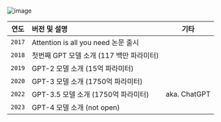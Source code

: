 ![image](https://github.com/khkwon01/AI-LLM/assets/8789421/8993e667-b7a7-478f-a993-229ffa1a8b60)

| 연도 | 버전 및 설명 | 기타 |
|---|:---|---|
| `2017` | Attention is all you need 논문 출시 |   | 
| `2018` | 첫번째 GPT 모델 소개 (117 백만 파라미터) |   | 
| `2019` | GPT-2 모델 소개   (15억 파라미터)   |   | 
| `2020` | GPT-3 모델 소개   (1750억 파라미터) |   | 
| `2022` | GPT-3.5 모델 소개 (1750억 파라미터) | aka. ChatGPT  | 
| `2023` | GPT-4 모델 소개 (not open) |   | 
